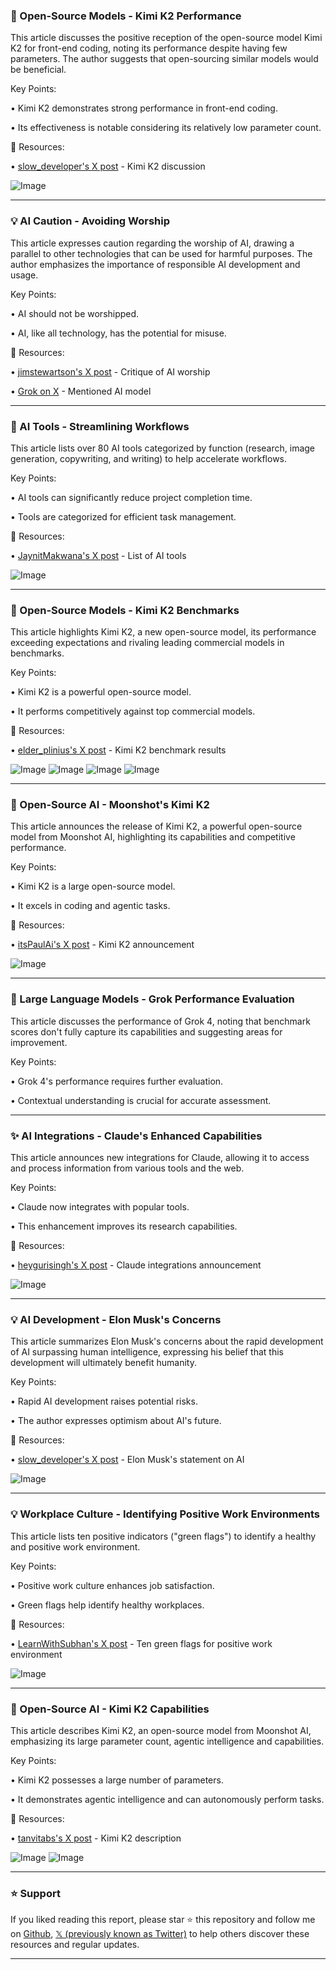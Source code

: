 ### 🤖 Open-Source Models - Kimi K2 Performance

This article discusses the positive reception of the open-source model Kimi K2 for front-end coding, noting its performance despite having few parameters.  The author suggests that open-sourcing similar models would be beneficial.

Key Points:

• Kimi K2 demonstrates strong performance in front-end coding.

•  Its effectiveness is notable considering its relatively low parameter count.


🔗 Resources:

• [slow_developer's X post](https://x.com/slow_developer/status/1944200107769180328) - Kimi K2 discussion

![Image](https://pbs.twimg.com/media/GvrmgGnW8AAoWfw?format=jpg&name=small)


---
### 💡 AI Caution - Avoiding Worship

This article expresses caution regarding the worship of AI, drawing a parallel to other technologies that can be used for harmful purposes.  The author emphasizes the importance of responsible AI development and usage.

Key Points:

• AI should not be worshipped.

•  AI, like all technology, has the potential for misuse.


🔗 Resources:

• [jimstewartson's X post](https://x.com/jimstewartson/status/1944134784210338287) - Critique of AI worship

• [Grok on X](https://x.com/grok) - Mentioned AI model


---
### 🚀 AI Tools - Streamlining Workflows

This article lists over 80 AI tools categorized by function (research, image generation, copywriting, and writing) to help accelerate workflows.

Key Points:

•  AI tools can significantly reduce project completion time.

• Tools are categorized for efficient task management.


🔗 Resources:

• [JaynitMakwana's X post](https://x.com/JaynitMakwana/status/1943967495385493835) - List of AI tools

![Image](https://pbs.twimg.com/media/Gvpb_7gXsAA26Y9?format=jpg&name=small)


---
### 🤖 Open-Source Models - Kimi K2 Benchmarks

This article highlights Kimi K2, a new open-source model,  its performance exceeding expectations and rivaling leading commercial models in benchmarks.

Key Points:

• Kimi K2 is a powerful open-source model.

• It performs competitively against top commercial models.



🔗 Resources:

• [elder_plinius's X post](https://x.com/elder_plinius/status/1943744622288658718) - Kimi K2 benchmark results

![Image](https://pbs.twimg.com/media/GvmPisHX0AACeke?format=jpg&name=360x360)
![Image](https://pbs.twimg.com/media/GvmPl3EWAAAbiEU?format=jpg&name=small)
![Image](https://pbs.twimg.com/media/GvmQCiPWYAAUwL1?format=jpg&name=small)
![Image](https://pbs.twimg.com/media/GvmQlDOWkAAeXhg?format=jpg&name=small)


---
### 🤖 Open-Source AI - Moonshot's Kimi K2

This article announces the release of Kimi K2, a powerful open-source model from Moonshot AI, highlighting its capabilities and competitive performance.

Key Points:

• Kimi K2 is a large open-source model.

• It excels in coding and agentic tasks.


🔗 Resources:

• [itsPaulAi's X post](https://x.com/itsPaulAi/status/1943709079584883148) - Kimi K2 announcement

![Image](https://pbs.twimg.com/media/Gvlw8sqXMAUmsL1?format=jpg&name=small)


---
### 🤖 Large Language Models - Grok Performance Evaluation

This article discusses the performance of Grok 4, noting that benchmark scores don't fully capture its capabilities and suggesting areas for improvement.

Key Points:

• Grok 4's performance requires further evaluation.

• Contextual understanding is crucial for accurate assessment.



---
### ✨ AI Integrations - Claude's Enhanced Capabilities

This article announces new integrations for Claude, allowing it to access and process information from various tools and the web.

Key Points:

• Claude now integrates with popular tools.

• This enhancement improves its research capabilities.


🔗 Resources:

• [heygurisingh's X post](https://x.com/heygurisingh/status/1944227813667770680) - Claude integrations announcement

![Image](https://pbs.twimg.com/media/GvtI5KYbsAEZfoZ?format=png&name=small)


---
### 💡 AI Development - Elon Musk's Concerns

This article summarizes Elon Musk's concerns about the rapid development of AI surpassing human intelligence, expressing his belief that this development will ultimately benefit humanity.

Key Points:

•  Rapid AI development raises potential risks.

•  The author expresses optimism about AI's future.


🔗 Resources:

• [slow_developer's X post](https://x.com/slow_developer/status/1944237850385400276) - Elon Musk's statement on AI

![Image](https://pbs.twimg.com/amplify_video_thumb/1944070748600950784/img/VFavCwyK24bgj_RK.jpg)


---
### 💡 Workplace Culture - Identifying Positive Work Environments

This article lists ten positive indicators ("green flags") to identify a healthy and positive work environment.

Key Points:

• Positive work culture enhances job satisfaction.

•  Green flags help identify healthy workplaces.



🔗 Resources:

• [LearnWithSubhan's X post](https://x.com/LearnWithSubhan/status/1944254309769556125) - Ten green flags for positive work environment

![Image](https://pbs.twimg.com/media/Gvtg_blXIAEdkIN?format=png&name=small)


---
### 🤖 Open-Source AI - Kimi K2 Capabilities

This article describes Kimi K2, an open-source model from Moonshot AI, emphasizing its large parameter count, agentic intelligence and capabilities.

Key Points:

• Kimi K2 possesses a large number of parameters.

• It demonstrates agentic intelligence and can autonomously perform tasks.


🔗 Resources:

• [tanvitabs's X post](https://x.com/tanvitabs/status/1944289583535206523) - Kimi K2 description

![Image](https://pbs.twimg.com/media/GvuBEdNW0AAASC6?format=jpg&name=small)
![Image](https://pbs.twimg.com/media/Gvt2CaDWkAAOk-0?format=jpg&name=240x240)


---

### ⭐️ Support

If you liked reading this report, please star ⭐️ this repository and follow me on [Github](https://github.com/Drix10), [𝕏 (previously known as Twitter)](https://x.com/DRIX_10_) to help others discover these resources and regular updates.

---